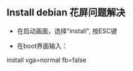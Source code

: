 ## Install debian 花屏问题解决



-   在启动画面，选择“install", 按ESC键

-   在boot界面输入：

install vga=normal fb=false

